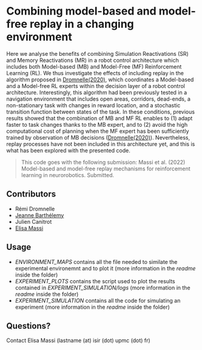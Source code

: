 # Combining model-based and model-free replay in a changing environment
Here we analyse the benefits of combining Simulation Reactivations (SR) and Memory Reactivations (MR) in a robot
control architecture which includes both Model-based (MB) and Model-Free (MF) Reinforcement Learning (RL).
We thus investigate the effects of including replay in the algorithm proposed in
[Dromnelle(2020)](https://link.springer.com/chapter/10.1007/978-3-030-64313-3_8), which coordinates a
Model-based and a Model-free RL experts within the decision layer of a robot control architecture. Interestingly, this
algorithm had been previously tested in a navigation environment that includes open areas, corridors, dead-ends,
a non-stationary task with changes in reward location, and a stochastic transition function between states of the task.
In these conditions, previous results showed that the combination of MB and MF RL enables to (1) adapt faster to task
changes thanks to the MB expert, and to (2) avoid the high computational cost of planning when the MF expert has been
sufficiently trained by observation of MB decisions
([Dromnelle(2020)](https://link.springer.com/chapter/10.1007/978-3-030-64313-3_8)). Nevertheless, replay processes have not been
included in this architecture yet, and this is what has been explored with the presented code.
  
> This code goes with the following submission: Massi et al. (2022) Model-based and model-free
> replay mechanisms for reinforcement learning in neurorobotics. Submitted.

## Contributors
- Rémi Dromnelle
- [Jeanne Barthélemy](https://github.com/Gaerdil)
- Julien Canitrot
- [Elisa Massi](https://github.com/elimas9) 

## Usage
- *ENVIRONMENT_MAPS* contains all the file needed to similate the experimental environemnt and to plot it (more
  information in the *readme* inside the folder)
- *EXPERIMENT_PLOTS* contains the script used to plot the results contained in *EXPERIMENT_SIMULATION/logs* (more
  information in the *readme* inside the folder)
- *EXPERIMENT_SIMULATION* contains all the code for simulating an experiment (more
  information in the *readme* inside the folder)

## Questions?
Contact Elisa Massi (lastname (at) isir (dot) upmc (dot) fr)